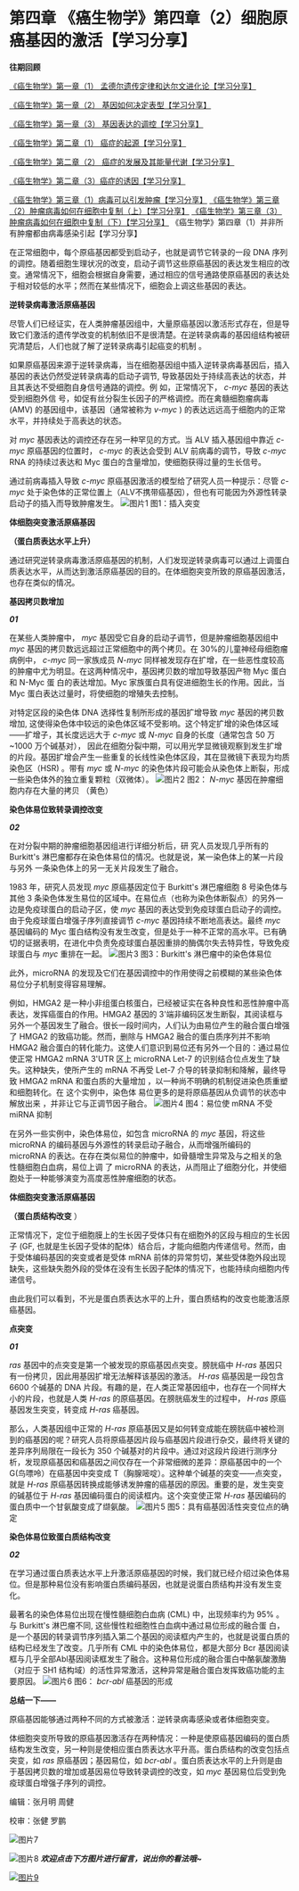 # 第四章 《癌生物学》第四章（2）细胞原癌基因的激活【学习分享】

**往期回顾**
 
[《癌生物学》第一章（1） 孟德尔遗传定律和达尔文进化论【学习分享】](http://mp.weixin.qq.com/s?__biz=Mzg4NjA5Mzg2Mw==&mid=2247484461&idx=1&sn=72104e0b83f7cd500a142fed89d7ffc9&chksm=cf9fa565f8e82c7325ebf03f8f78af60e9e32f486ace8774fef71b186b956f131f683a66fc4f&scene=21#wechat_redirect)
 
[《癌生物学》第一章（2） 基因如何决定表型【学习分享】](http://mp.weixin.qq.com/s?__biz=Mzg4NjA5Mzg2Mw==&mid=2247484557&idx=1&sn=422338d2f6c79f9201ac4c4a57952b76&chksm=cf9fa5c5f8e82cd3a2f6d399f262668bd5dabd51917c601e6e603f521faa4e723a27be245d47&scene=21#wechat_redirect)
 
[《癌生物学》第一章（3） 基因表达的调控【学习分享】](http://mp.weixin.qq.com/s?__biz=Mzg4NjA5Mzg2Mw==&mid=2247484667&idx=1&sn=f5ac0e9f91f4017af882b9793999b14a&chksm=cf9fa5b3f8e82ca50cbd101947d2b381aa94f44c40eafc3007915592d95d8f1b8f7ce0718a36&scene=21#wechat_redirect)
 
[《癌生物学》第二章（1） 癌症的起源【学习分享】](http://mp.weixin.qq.com/s?__biz=Mzg4NjA5Mzg2Mw==&mid=2247484770&idx=1&sn=a5144114b3d342408140b8c9ee234d92&chksm=cf9fa42af8e82d3c26681af84e26b7c6361e1275bfdce2edce2c4a3065871c1ce97f0649d3e4&scene=21#wechat_redirect)
 
[《癌生物学》第二章（2） 癌症的发展及其能量代谢【学习分享】](http://mp.weixin.qq.com/s?__biz=Mzg4NjA5Mzg2Mw==&mid=2247484805&idx=1&sn=e97e67056c1d508092127d0388c2eaf6&chksm=cf9fa4cdf8e82ddbaaabda6a2d17d32ec4ab3b7809b97006c79a707f93e35738a7216ba03b4e&scene=21#wechat_redirect)
 
[《癌生物学》第二章（3）癌症的诱因【学习分享】](http://mp.weixin.qq.com/s?__biz=Mzg4NjA5Mzg2Mw==&mid=2247484881&idx=1&sn=bdc85af93a48af8f3c633cbb3b27384d&chksm=cf9fa499f8e82d8f0991b6902435a029254d873ffdc446bc815fddf909f79ca094ce2729135d&scene=21#wechat_redirect)
 
[《癌生物学》第三章（1）病毒可以引发肿瘤【学习分享】](http://mp.weixin.qq.com/s?__biz=Mzg4NjA5Mzg2Mw==&mid=2247485009&idx=1&sn=bf13fdc034c935e967b24ea8264fae21&chksm=cf9fa719f8e82e0f8dc2a5d07a3040aad5619cccfa12509259840d02b3b7417609c8cc132d3c&scene=21#wechat_redirect)
 [《癌生物学》第三章（2）肿瘤病毒如何在细胞中复制（上）【学习分享】](http://mp.weixin.qq.com/s?__biz=Mzg4NjA5Mzg2Mw==&mid=2247485236&idx=1&sn=38754b14ff13c402137769797c36711b&chksm=cf9fa67cf8e82f6aa90d5232aeabf7b48bbcbc792fc807e0626046ec92f4a341bfd30cd9fd1d&scene=21#wechat_redirect) [《癌生物学》第三章（3）肿瘤病毒如何在细胞中复制（下）【学习分享】](http://mp.weixin.qq.com/s?__biz=Mzg4NjA5Mzg2Mw==&mid=2247485333&idx=1&sn=0748f6670320d8d5796113eb408ba01b&chksm=cf9fa6ddf8e82fcbde1175c3ed490fbcad7db352b2728e7fb0e76b0b2c08683663446d3470d2&scene=21#wechat_redirect) 
《癌生物学》第四章（1）并非所有肿瘤都由病毒感染引起【学习分享】 

 


 
在正常细胞中，每个原癌基因都受到启动子，也就是调节它转录的一段 DNA 序列的调控。随着细胞生理状况的改变，启动子调节这些原癌基因的表达发生相应的改变。通常情况下，细胞会根据自身需要，通过相应的信号通路使原癌基因的表达处于相对较低的水平；然而在某些情况下，细胞会上调这些基因的表达。
 


 


 
**逆转录病毒激活原癌基因** 

 


 
尽管人们已经证实，在人类肿瘤基因组中，大量原癌基因以激活形式存在，但是导致它们激活的遗传学改变的机制依旧不是很清楚。在逆转录病毒的基因组结构被研究清楚后，人们也就了解了逆转录病毒引起癌变的机制 。
 
如果原癌基因来源于逆转录病毒，当在细胞基因组中插入逆转录病毒基因后，插入基因的表达仍然受逆转录病毒的启动子调节, 导致基因处于持续高表达的状态，并且其表达不受细胞自身信号通路的调控。例 如，正常情况下， *c-myc* 基因的表达受到细胞外信 号，如促有丝分裂生长因子的严格调控。而在禽髓细胞瘤病毒 (AMV) 的基因组中，该基因（通常被称为 *v-myc* ) 的表达远远高于细胞内的正常水平，并持续处于高表达的状态。
 
对 *myc* 基因表达的调控还存在另一种罕见的方式。当 ALV 插入基因组中靠近 *c-myc* 原癌基因的位置时， *c-myc* 的表达会受到 ALV 前病毒的调节，导致 *c-myc* RNA 的持续过表达和 Myc 蛋白的含量增加，使细胞获得过量的生长信号。
 
通过前病毒插入导致 *c-myc* 原癌基因激活的模型给了研究人员一种提示：尽管 *c-myc* 处于染色体的正常位置上（ALV不携带癌基因），但也有可能因为外源性转录启动子的插入而导致肿瘤发生。
 ![图片1](images/img_第四章_2_94_d8ac140b.jpg) 
图1：插入突变
 


 


 
**体细胞突变激活原癌基因**
 
**（蛋白质表达水平上升）**
 


 
通过研究逆转录病毒激活原癌基因的机制，人们发现逆转录病毒可以通过上调蛋白质表达水平，从而达到激活原癌基因的目的。在体细胞突变所致的原癌基因激活，也存在类似的情况。
 


 
**基因拷贝数增加**
 
***01***
 


 
在某些人类肿瘤中， *myc* 基因受它自身的启动子调节，但是肿瘤细胞基因组中 *myc* 基因的拷贝数远远超过正常细胞中的两个拷贝。在 30%的儿童神经母细胞瘤病例中， *c-myc* 同一家族成员 *N-myc* 同样被发现存在扩增，在一些恶性度较高的肿瘤中尤为明显。在这两种情况中，基因拷贝数的增加导致基因产物 Myc 蛋白和 N-Myc 蛋 白的表达增加。Myc 家族蛋白具有促进细胞生长的作用。因此，当 Myc 蛋白表达过量时，将使细胞的增殖失去控制。
 
对特定区段的染色体 DNA 选择性复制所形成的基因扩增导致 *myc* 基因的拷贝数增加, 这使得染色体中较远的染色体区域不受影响。这个特定扩增的染色体区域——扩增子，其长度远远大于 *c-myc* 或 *N-myc* 自身的长度（通常包含 50 万~1000 万个碱基对）， 因此在细胞分裂中期，可以用光学显微镜观察到发生扩增的片段。基因扩增会产生一些重复的长线性染色体区段，其在显微镜下表现为均质染色区（HSR) 。带有 *myc* 或 *N-myc* 的染色体片段可能会从染色体上断裂，形成一些染色体外的独立重复颗粒（双微体）。
 ![图片2](images/img_第四章_2_95_3bb1d9ca.jpg) 
图2： *N-myc* 基因在肿瘤细胞内存在大量的拷贝 （黄色） 

 


 
**染色体易位致转录调控改变**
 
***02***
 


 
在对分裂中期的肿瘤细胞基因组进行详细分析后，研 究人员发现几乎所有的 Burkitt's 淋巴瘤都存在染色体易位的情况。也就是说，某一染色体上的某一片段与另外 一条染色体上的另一无关片段发生了融合。
 
1983 年，研究人员发现 *myc* 原癌基因定位于 Burkitt's 淋巴瘤细胞 8 号染色体与其他 3 条染色体发生易位的区域中。在易位点（也称为染色体断裂点）的另外一边是免疫球蛋白的启动子区，使 *myc* 基因的表达受到免疫球蛋白启动子的调控。由于免疫球蛋白增强子序列直接调节 *c-myc* 基因持续不断地高表达。最终 *myc* 基因编码的 Myc 蛋白结构没有发生改变，但是处于一种不正常的高水平。已有确切的证据表明，在进化中负责免疫球蛋白基因重排的酶偶尔失去特异性，导致免疫球蛋白与 *myc* 重排在一起。
 ![图片3](images/img_第四章_2_92_a38d3f71.jpg) 
图3：Burkitt's 淋巴瘤中的染色体易位
 


 
此外，microRNA 的发现及它们在基因调控中的作用使得之前模糊的某些染色体易位分子机制变得容易理解。
 
例如，HMGA2 是一种小非组蛋白核蛋白，已经被证实在各种良性和恶性肿瘤中高表达，发挥癌蛋白的作用。HMGA2 基因的 3'端非编码区发生断裂，其阅读框与另外一个基因发生了融合。很长一段时间内，人们认为由易位产生的融合蛋白增强了 HMGA2 的致癌功能。然而，删除与 HMGA2 融合的蛋白质序列并不影响 HMGA2 融合蛋白的转化能力。这使人们意识到易位还有另外一个目的：通过易位使正常 HMGA2 mRNA 3'UTR 区上 microRNA Let-7 的识别结合位点发生了缺失。这种缺失，使所产生的 mRNA 不再受 Let-7 介导的转录抑制和降解，最终导致 HMGA2 mRNA 和蛋白质的大量增加 ，以一种尚不明确的机制促进染色质重塑和细胞转化。在 这个实例中，染色体 易位更多的是将原癌基因从负调节的状态中解放出来 ，并非让它与正调节因子融合。
 ![图片4](images/img_第四章_2_91_2e39e175.jpg) 
图4：易位使 mRNA 不受miRNA 抑制
 


 
在另外一些实例中，染色体易位，如包含 microRNA 的 *myc* 基因，将这些 microRNA 的编码基因与外源性的转录启动子融合，从而增强所编码的 microRNA 的表达。在存在类似易位的肿瘤中，如骨髓增生异常及与之相关的急性髓细胞白血病，易位上调 了 microRNA 的表达，从而阻止了细胞分化，并使细胞处于一种能够演变为高度恶性肿瘤细胞的状态。
 


 


 
**体细胞突变激活原癌基因**
 
**（蛋白质结构改变** ）
 


 
正常情况下，定位于细胞膜上的生长因子受体只有在细胞外的区段与相应的生长因子 (GF, 也就是生长因子受体的配体）结合后，才能向细胞内传递信号。然而，由于受体编码基因的突变或者是受体 mRNA 前体的异常剪切，某些受体胞外段出现缺失，这些缺失胞外段的受体在没有生长因子配体的情况下，也能持续向细胞内传递信号。
 
由此我们可以看到，不光是蛋白质表达水平的上升，蛋白质结构的改变也能激活原癌基因。
 


 
**点突变**
 
***01***
 


 
*ras* 基因中的点突变是第一个被发现的原癌基因点突变。膀胱癌中 *H-ras* 基因只有一份拷贝，因此用基因扩增无法解释该基因的激活。 *H-ras* 癌基因是一段包含 6600 个碱基的 DNA 片段。有趣的是，在人类正常基因组中，也存在一个同样大小的片段，也就是人类 *H-ras* 的原癌基因。在膀胱癌发生的过程中， *H-ras* 原癌基因发生突变，转变成 *H-ras* 癌基因。
 
那么，人类基因组中正常的 *H-ras* 原癌基因又是如何转变成能在膀胱癌中被检测到的癌基因的呢？研究人员将原癌基因片段与癌基因片段进行杂交，最终将关键的差异序列局限在一段长为 350 个碱基对的片段中。通过对这段片段进行测序分析，发现原癌基因和癌基因之间仅存在一个非常细微的差异：原癌基因中的一个 G(鸟嘌呤）在癌基因中突变成 T（胸腺嘧啶）。这种单个碱基的突变——点突变，就是 *H-ras* 原癌基因转换成能够诱发肿瘤的癌基因的原因。重要的是，发生突变的碱基位于 *H-ras* 基因编码蛋白的阅读框内。这个突变使正常 *H-ras* 基因编码的蛋白质中一个甘氨酸变成了缬氨酸。
 ![图片5](images/img_第四章_2_91_a8e243d9.jpg) 
图5：具有癌基因活性突变位点的确定
 


 
**染色体易位致蛋白质结构改变**
 
***02***
 


 
在学习通过蛋白质表达水平上升激活原癌基因的时候，我们就已经介绍过染色体易位。但是那种易位没有影响蛋白质编码基因，也就是说蛋白质结构并没有发生变化。
 
最著名的染色体易位出现在慢性髓细胞白血病 (CML) 中，出现频率约为 95% 。与 Burkitt's 淋巴瘤不同, 这些慢性粒细胞性白血病中通过易位形成的融合蛋 白，是一个基因的转录调节序列插入第二个基因的阅读框内产生的，也就是说蛋白质的结构已经发生了改变。几乎所有 CML 中的染色体易位，都是大部分 Bcr 基因阅读框与几乎全部Abl基因阅读框发生了融合。这种易位形成的融合蛋白中酪氨酸激酶（对应于 SH1 结构域）的活性异常激活，这种异常是融合蛋白发挥致癌功能的主要原因。
 ![图片6](images/img_第四章_2_91_98d8f268.jpg) 
图6： *bcr-abl* 癌基因的形成
 


 
**总结一下——**
 
原癌基因能够通过两种不同的方式被激活：逆转录病毒感染或者体细胞突变。
 
体细胞突变所导致的原癌基因激活存在两种情况：一种是使原癌基因编码的蛋白质结构发生改变，另一种则是使相应蛋白质表达水平升高。蛋白质结构的改变包括点突变，如 *ras* 原癌基因；基因易位，如 *bcr-abl* 。蛋白质表达水平的上升则是由于基因拷贝数的增加或基因易位导致转录调控的改变，如 *myc* 基因易位后受到免疫球蛋白增强子序列的调控。
 


 
编辑：张月明 周健
 
校审：张健 罗鹏
 


 
![图片7](images/img_第四章_2_93_4d05e2c6.jpg)
 


 
![图片8](images/img_第四章_2_91_b125ba69.png) ***欢迎点击下方图片进行留言，说出你的看法哦~***
 
[![图片9](images/img_第四章_2_91_0fec301c.jpg)]()